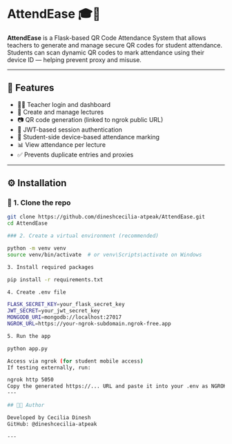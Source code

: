 # AttendEase 🎓📲

**AttendEase** is a Flask-based QR Code Attendance System that allows teachers to generate and manage secure QR codes for student attendance. Students can scan dynamic QR codes to mark attendance using their device ID — helping prevent proxy and misuse.

---

## 🚀 Features

- 👨‍🏫 Teacher login and dashboard
- 🧾 Create and manage lectures
- 📷 QR code generation (linked to ngrok public URL)
- 🔐 JWT-based session authentication
- 📱 Student-side device-based attendance marking
- 📊 View attendance per lecture
- ✅ Prevents duplicate entries and proxies

---


## ⚙️ Installation

### 🔧 1. Clone the repo

```bash
git clone https://github.com/dineshcecilia-atpeak/AttendEase.git
cd AttendEase

### 2. Create a virtual environment (recommended)

python -m venv venv
source venv/bin/activate  # or venv\Scripts\activate on Windows

3. Install required packages

pip install -r requirements.txt

4. Create .env file

FLASK_SECRET_KEY=your_flask_secret_key
JWT_SECRET=your_jwt_secret_key
MONGODB_URI=mongodb://localhost:27017
NGROK_URL=https://your-ngrok-subdomain.ngrok-free.app

5. Run the app

python app.py

Access via ngrok (for student mobile access)
If testing externally, run:

ngrok http 5050
Copy the generated https://... URL and paste it into your .env as NGROK_URL.
---

## 👨‍💻 Author

Developed by Cecilia Dinesh
GitHub: @dineshcecilia-atpeak

---
